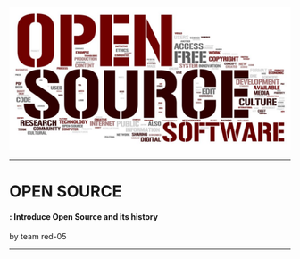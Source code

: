 ![](/assets/open-source-software.jpeg)

---

# OPEN SOURCE

#### : Introduce Open Source and its history

by team red-05

---



